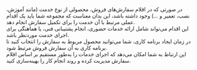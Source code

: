 <p>در صورتی که در اقلام سفارش‌های فروش، محصولی از نوع خدمت (مانند آموزش، نصب، تعمیر و ...) وجود داشته باشد، این بدان معناست که مجموعه شما باید یک اقدام عملی مرتبط با آن خدمت را برای تکمیل سفارش انجام دهد.&nbsp;<br>این اقدام می‌تواند شامل ارائه خدمات حضوری، انجام پشتیبانی فنی، یا هماهنگی برای اجرای خدمت موردنظر باشد.<br>در زمان ایجاد برنامه کاری، شما می‌توانید محصول مربوط به سفارش را انتخاب کنید تا برنامه کاری به آن سفارش فروش مرتبط شود.&nbsp;<br>این ارتباط به شما امکان می‌دهد که اجرای خدمات را به‌طور مستقیم بر اساس اقلام سفارش مدیریت کرده و روند انجام کار را بهینه‌سازی کنید.</p>